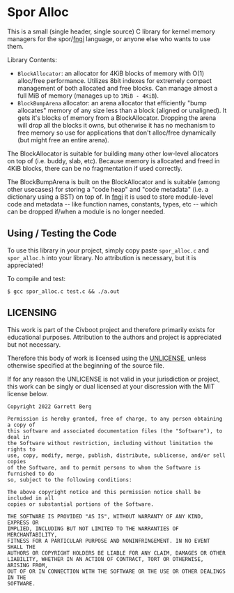 # Spor Alloc

This is a small (single header, single source) C library for kernel memory
managers for the spor/[fngi] language, or anyone else who wants to use them.

Library Contents:

- `BlockAllocator`: an allocator for 4KiB blocks of memory with O(1) alloc/free
  performance. Utilizes 8bit indexes for extremely compact management of both
  allocated and free blocks. Can manage almost a full MiB of memory (manages
  up to `1MiB - 4KiB`).
- `BlockBumpArena` allocator: an arena allocator that efficiently "bump
  allocates" memory of any size less than a block (aligned or unaligned). It
  gets it's blocks of memory from a BlockAllocator. Dropping the arena will drop
  all the blocks it owns, but otherwise it has no mechanism to free memory so
  use for applications that don't alloc/free dynamically (but might free an
  entire arena).

The BlockAllocator is suitable for building many other low-level allocators on
top of (i.e. buddy, slab, etc). Because memory is allocated and freed in 4KiB
blocks, there can be no fragmentation if used correctly.

The BlockBumpArena is built on the BlockAllocator and is suitable (among other
usecases) for storing a "code heap" and "code metadata" (i.e.  a dictionary
using a BST) on top of. In [fngi] it is used to store module-level code and
metadata -- like function names, constants, types, etc -- which can be dropped
if/when a module is no longer needed.

## Using / Testing the Code
To use this library in your project, simply copy paste `spor_alloc.c` and
`spor_alloc.h` into your library. No attribution is necessary, but it is
appreciated!

To compile and test:

```
$ gcc spor_alloc.c test.c && ./a.out
```

## LICENSING

This work is part of the Civboot project and therefore primarily exists for
educational purposes. Attribution to the authors and project is appreciated but
not necessary.

Therefore this body of work is licensed using the [UNLICENSE](./UNLICENSE),
unless otherwise specified at the beginning of the source file.

If for any reason the UNLICENSE is not valid in your jurisdiction or project,
this work can be singly or dual licensed at your discression with the MIT
license below.

```text
Copyright 2022 Garrett Berg

Permission is hereby granted, free of charge, to any person obtaining a copy of
this software and associated documentation files (the "Software"), to deal in
the Software without restriction, including without limitation the rights to
use, copy, modify, merge, publish, distribute, sublicense, and/or sell copies
of the Software, and to permit persons to whom the Software is furnished to do
so, subject to the following conditions:

The above copyright notice and this permission notice shall be included in all
copies or substantial portions of the Software.

THE SOFTWARE IS PROVIDED "AS IS", WITHOUT WARRANTY OF ANY KIND, EXPRESS OR
IMPLIED, INCLUDING BUT NOT LIMITED TO THE WARRANTIES OF MERCHANTABILITY,
FITNESS FOR A PARTICULAR PURPOSE AND NONINFRINGEMENT. IN NO EVENT SHALL THE
AUTHORS OR COPYRIGHT HOLDERS BE LIABLE FOR ANY CLAIM, DAMAGES OR OTHER
LIABILITY, WHETHER IN AN ACTION OF CONTRACT, TORT OR OTHERWISE, ARISING FROM,
OUT OF OR IN CONNECTION WITH THE SOFTWARE OR THE USE OR OTHER DEALINGS IN THE
SOFTWARE.
```

[fngi]: https://github.com/civboot/fngi

